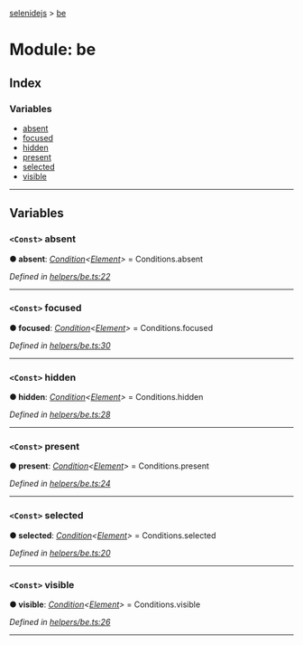 [selenidejs](../README.md) > [be](../modules/be.md)

# Module: be

## Index

### Variables

* [absent](be.md#absent)
* [focused](be.md#focused)
* [hidden](be.md#hidden)
* [present](be.md#present)
* [selected](be.md#selected)
* [visible](be.md#visible)

---

## Variables

<a id="absent"></a>

### `<Const>` absent

**● absent**: *[Condition](../classes/condition.md)<[Element](../classes/element.md)>* =  Conditions.absent

*Defined in [helpers/be.ts:22](https://github.com/KnowledgeExpert/selenidejs/blob/master/lib/helpers/be.ts#L22)*

___
<a id="focused"></a>

### `<Const>` focused

**● focused**: *[Condition](../classes/condition.md)<[Element](../classes/element.md)>* =  Conditions.focused

*Defined in [helpers/be.ts:30](https://github.com/KnowledgeExpert/selenidejs/blob/master/lib/helpers/be.ts#L30)*

___
<a id="hidden"></a>

### `<Const>` hidden

**● hidden**: *[Condition](../classes/condition.md)<[Element](../classes/element.md)>* =  Conditions.hidden

*Defined in [helpers/be.ts:28](https://github.com/KnowledgeExpert/selenidejs/blob/master/lib/helpers/be.ts#L28)*

___
<a id="present"></a>

### `<Const>` present

**● present**: *[Condition](../classes/condition.md)<[Element](../classes/element.md)>* =  Conditions.present

*Defined in [helpers/be.ts:24](https://github.com/KnowledgeExpert/selenidejs/blob/master/lib/helpers/be.ts#L24)*

___
<a id="selected"></a>

### `<Const>` selected

**● selected**: *[Condition](../classes/condition.md)<[Element](../classes/element.md)>* =  Conditions.selected

*Defined in [helpers/be.ts:20](https://github.com/KnowledgeExpert/selenidejs/blob/master/lib/helpers/be.ts#L20)*

___
<a id="visible"></a>

### `<Const>` visible

**● visible**: *[Condition](../classes/condition.md)<[Element](../classes/element.md)>* =  Conditions.visible

*Defined in [helpers/be.ts:26](https://github.com/KnowledgeExpert/selenidejs/blob/master/lib/helpers/be.ts#L26)*

___

